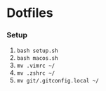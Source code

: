 # Dotfiles

### Setup
1. `bash setup.sh`
2. `bash macos.sh`
3. `mv .vimrc ~/`
4. `mv .zshrc ~/`
5. `mv git/.gitconfig.local ~/`
